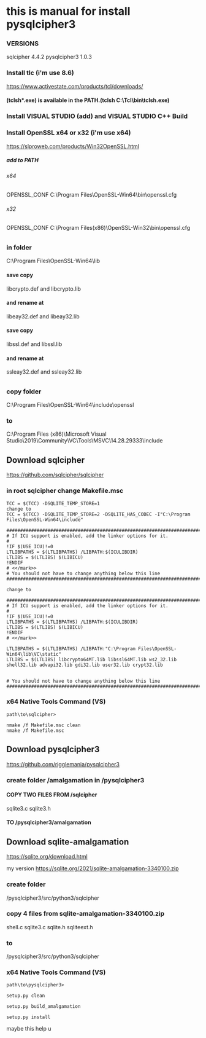 # this is manual for install pysqlcipher3
### VERSIONS
sqlcipher 4.4.2
pysqlcipher3 1.0.3

### Install tlc (i'm use 8.6)
https://www.activestate.com/products/tcl/downloads/  
#### (tclsh*.exe) is available in the PATH.(tclsh C:\Tcl\bin\tclsh.exe)



### Install VISUAL STUDIO (add) and VISUAL STUDIO C++ Build



### Install OpenSSL x64 or x32 (i'm use x64)
https://slproweb.com/products/Win32OpenSSL.html


##### add to PATH
###### x64
OPENSSL_CONF C:\Program Files\OpenSSL-Win64\bin\openssl.cfg
###### x32
OPENSSL_CONF C:\Program Files(x86)\OpenSSL-Win32\bin\openssl.cfg
######
### in folder 
C:\Program Files\OpenSSL-Win64\lib
#### save copy 
libcrypto.def and libcrypto.lib 
#### and rename at 
libeay32.def and libeay32.lib 

#### save copy
libssl.def and libssl.lib 
#### and rename at 
ssleay32.def and ssleay32.lib

######
### copy folder 
C:\Program Files\OpenSSL-Win64\include\openssl 
### to 
C:\Program Files (x86)\Microsoft Visual Studio\2019\Community\VC\Tools\MSVC\14.28.29333\include





## Download sqlcipher
https://github.com/sqlcipher/sqlcipher

### in root sqlcipher change Makefile.msc



    TCC = $(TCC) -DSQLITE_TEMP_STORE=1 
    change to
    TCC = $(TCC) -DSQLITE_TEMP_STORE=2 -DSQLITE_HAS_CODEC -I"C:\Program Files\OpenSSL-Win64\include"
    
    ###############################################################################
    # If ICU support is enabled, add the linker options for it.
    #
    !IF $(USE_ICU)!=0
    LTLIBPATHS = $(LTLIBPATHS) /LIBPATH:$(ICULIBDIR)
    LTLIBS = $(LTLIBS) $(LIBICU)
    !ENDIF
    # <</mark>>
    # You should not have to change anything below this line
    ###############################################################################

    change to

    ###############################################################################
    # If ICU support is enabled, add the linker options for it.
    #
    !IF $(USE_ICU)!=0
    LTLIBPATHS = $(LTLIBPATHS) /LIBPATH:$(ICULIBDIR)
    LTLIBS = $(LTLIBS) $(LIBICU)
    !ENDIF
    # <</mark>>

    LTLIBPATHS = $(LTLIBPATHS) /LIBPATH:"C:\Program Files\OpenSSL-Win64\lib\VC\static"
    LTLIBS = $(LTLIBS) libcrypto64MT.lib libssl64MT.lib ws2_32.lib shell32.lib advapi32.lib gdi32.lib user32.lib crypt32.lib


    # You should not have to change anything below this line
    ###############################################################################


### x64 Native Tools Command (VS)
    path\to\sqlcipher>
    
    nmake /f Makefile.msc clean
    nmake /f Makefile.msc



## Download pysqlcipher3
https://github.com/rigglemania/pysqlcipher3
### create folder /amalgamation in /pysqlcipher3

#### COPY TWO FILES FROM /sqlcipher
sqlite3.c sqlite3.h
#### TO /pysqlcipher3/amalgamation

## Download sqlite-amalgamation
https://sqlite.org/download.html

my version https://sqlite.org/2021/sqlite-amalgamation-3340100.zip

### create folder 
/pysqlcipher3/src/python3/sqlcipher

### copy 4 files from sqlite-amalgamation-3340100.zip  
shell.c sqlite3.c sqlite.h sqliteext.h
### to 
/pysqlcipher3/src/python3/sqlcipher	

### x64 Native Tools Command (VS)
    path\to\pysqlcipher3>

    setup.py clean  

    setup.py build_amalgamation

    setup.py install

maybe this help u

